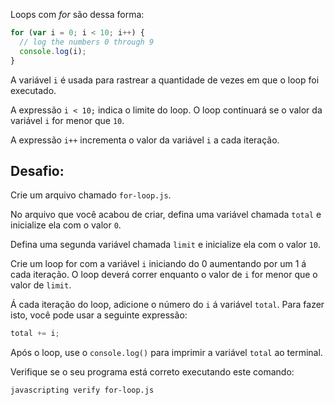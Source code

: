 Loops com _for_ são dessa forma:

```js
for (var i = 0; i < 10; i++) {
  // log the numbers 0 through 9
  console.log(i);
}
```

A variável `i` é usada para rastrear a quantidade de vezes em que o loop foi executado.

A expressão `i < 10;` indica o limite do loop.
O loop continuará se o valor da variável `i` for menor que `10`.

A expressão `i++` incrementa o valor da variável `i` a cada iteração.

## Desafio:

Crie um arquivo chamado `for-loop.js`.

No arquivo que você acabou de criar, defina uma variável chamada `total` e inicialize ela com o valor `0`.

Defina uma segunda variável chamada `limit` e inicialize ela com o valor `10`.

Crie um loop for com a variável `i` iniciando do 0 aumentando por um 1 á cada iteração. O loop deverá correr enquanto o valor de `i` for menor que o valor de `limit`.

Á cada iteração do loop, adicione o número do `i` á variável `total`. Para fazer isto, você pode usar a seguinte expressão:

```js
total += i;
```

Após o loop, use o `console.log()` para imprimir a variável `total` ao terminal.

Verifique se o seu programa está correto executando este comando:

```bash
javascripting verify for-loop.js
```
